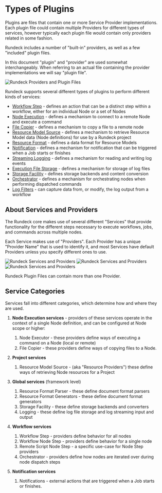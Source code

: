 # Types of Plugins

Plugins are files that contain one or more Service Provider implementations. Each
plugin file could contain multiple Providers for different types of services,
however typically each plugin file would contain only providers related in some
fashion.

Rundeck includes a number of "built-in" providers, as well as a few
"included" plugin files.

In this document "plugin" and "provider" are used somewhat interchangeably. When
referring to an actual file containing the provider implementations we will say
"plugin file".

![Rundeck Providers and Plugin Files](/assets/img/fig1102.png)

Rundeck supports several different types of plugins to perform different kinds
of services:

- [Workflow Step](/manual/job-plugins.md#workflow-steps) - defines an action that can be a distinct step within a workflow, either for an individual Node or a set of Nodes
- [Node Execution](/manual/projects/node-execution/index.md) - defines a mechanism to connect to a remote Node and execute a command
- [File Copier](/manual/projects/node-execution/index.md) - defines a mechanism to copy a file to a remote node
- [Resource Model Source](/manual/projects/resource-model-sources/index.md) - defines a mechanism to retrieve Resource Model data (Node definitions) for use by a Rundeck project
- [Resource Format](/developer/03-model-source-format-parser-generator-plugins.md) - defines a data format for Resource Models
- [Notification](/manual/job-plugins.md#notifications) - defines a mechanism for notification that can be triggered when a Job starts or finishes
- [Streaming Logging](/administration/maintenance/logs.md#streaming-log-plugins) - defines a mechanism for reading and writing log events
- [Execution File Storage](/administration/maintenance/logs.md#execution-file-storage) - defines a mechanism for storage of log files
- [Storage Facility](/administration/configuration/storage-facility.md) - defines storage backends and content conversion
- [Orchestrator](/manual/job-plugins.md#node-orchestrator) - defines a mechanism for orchestrating nodes when performing dispatched commands
- [Log Filters](/manual/job-plugins.md#log-filters) - can capture data from, or modify, the log output from a workflow

## About Services and Providers

The Rundeck core makes use of several different "Services" that provide
functionality for the different steps necessary to execute workflows, jobs,
and commands across multiple nodes.

Each Service makes use of "Providers". Each Provider has a unique "Provider Name"
that is used to identify it, and most Services have default Providers unless
you specify different ones to use.

![Rundeck Services and Providers](/assets/img/fig1101.png)
![Rundeck Services and Providers](/assets/img/fig1101_2.png)
![Rundeck Services and Providers](/assets/img/fig1101_3.png)

Rundeck Plugin Files can contain more than one Provider.

## Service Categories

Services fall into different categories, which determine how and where they are used.

1. **Node Execution services** - providers of these services operate in the context of a single Node definition, and
   can be configured at Node scope or higher:

   1. Node Executor - these providers define ways of executing a command on a Node (local or remote)
   2. File Copier - these providers define ways of copying files to a Node.

2. **Project services**

   1. Resource Model Source - (aka "Resource Providers") these define ways of retrieving Node resources for a Project

3. **Global services** (framework level)

   1. Resource Format Parser - these define document format parsers
   2. Resource Format Generators - these define document format generators
   3. Storage Facility - these define storage backends and converters
   4. Logging - these define log file storage and log streaming input and output

4. **Workflow services**

   1. Workflow Step - providers define behavior for all nodes
   2. Workflow Node Step - providers define behavior for a single node
   3. Remote Script Node Step - a specific use-case for Node Step providers
   4. Orchestrator - providers define how nodes are iterated over during node dispatch steps

5. **Notification services**

   1. Notifications - external actions that are triggered when a Job starts or finishes.
